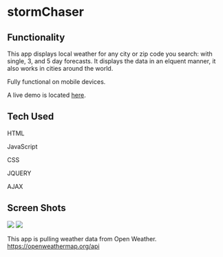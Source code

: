 # stormChaser


## Functionality 

This app displays local weather for any city or zip code you search: with single, 3, and 5 day forecasts. 
It displays the data in an elquent manner, it also works in cities around the world. 

Fully functional on mobile devices. 

A live demo is located <a href="http://anthonymengel.com/stormChaser/stormChaser.html">here</a>.



## Tech Used
HTML

JavaScript

CSS

JQUERY

AJAX

## Screen Shots

<img src="./images/sC-home.png">
<img src="./images/sC-results.png">

This app is pulling weather data from Open Weather.  https://openweathermap.org/api
